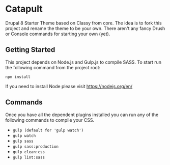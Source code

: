 # Catapult
Drupal 8 Starter Theme based on Classy from core. The idea is to fork this
project and rename the theme to be your own. There aren't any fancy Drush or
Console commands for starting your own (yet).

## Getting Started ##

This project depends on Node.js and Gulp.js to compile SASS. To start run the
following command from the project root:

`npm install`

If you need to install Node please visit https://nodejs.org/en/

## Commands ##
Once you have all the dependent plugins installed you can run any of the
following commands to compile your CSS.

- `gulp (default for 'gulp watch')`
- `gulp watch`
- `gulp sass`
- `gulp sass:production`
- `gulp clean:css`
- `gulp lint:sass`
